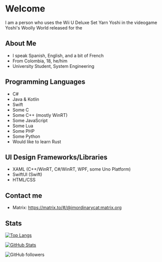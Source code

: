 # Welcome
I am a person who uses the Wii U Deluxe Set Yarn Yoshi in the videogame Yoshi's Woolly World released for the

## About Me
- I speak Spanish, English, and a bit of French
- From Colombia, 18, he/him
- University Student, System Engineering

## Programming Languages
- C#
- Java & Kotlin
- Swift
- Some C
- Some C++ (mostly WinRT)
- Some JavaScript
- Some Lua
- Some PHP
- Some Python
- Would like to learn Rust

## UI Design Frameworks/Libraries
- XAML (C++/WinRT, C#/WinRT, WPF, some Uno Platform)
- SwiftUI (Swift)
- HTML/CSS

## Contact me
- Matrix: https://matrix.to/#/@imordinarycat:matrix.org

## Stats
[![Top Langs](https://github-readme-stats.vercel.app/api/top-langs/?username=YourOrdinaryCat&show_icons=true&theme=dark&bg_color=161b22&border_color=30363d)](https://github.com/anuraghazra/github-readme-stats)

[![GitHub Stats](https://github-readme-stats.vercel.app/api?username=YourOrdinaryCat&show_icons=true&theme=dark&bg_color=161b22&border_color=30363d)](https://github.com/anuraghazra/github-readme-stats)

<img alt="GitHub followers" src="https://img.shields.io/github/followers/YourOrdinaryCat?color=black&label=Github%20Followers&logo=Github&logoColor=white&style=for-the-badge">
